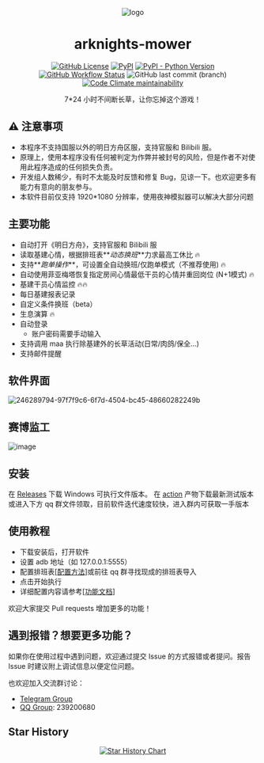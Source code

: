 <div align="center">

![logo](https://github.com/ArkMowers/arknights-mower/raw/main/logo.png)

# arknights-mower

[![GitHub License](https://img.shields.io/github/license/ArkMowers/arknights-mower?style=flat-square)](https://github.com/ArkMowers/arknights-mower/blob/master/LICENSE)
[![PyPI](https://img.shields.io/pypi/v/arknights-mower?style=flat-square)](https://pypi.org/project/arknights-mower/)
[![PyPI - Python Version](https://img.shields.io/pypi/pyversions/arknights-mower?style=flat-square)](https://pypi.org/project/arknights-mower/)
[![GitHub Workflow Status](https://img.shields.io/github/workflow/status/ArkMowers/arknights-mower/Upload%20PyPI?style=flat-square)](https://github.com/ArkMowers/arknights-mower/actions/workflows/python-publish.yml)
![GitHub last commit (branch)](https://img.shields.io/github/last-commit/ArkMowers/arknights-mower/main?style=flat-square)
[![Code Climate maintainability](https://img.shields.io/codeclimate/maintainability/ArkMowers/arknights-mower?style=flat-square)](https://codeclimate.com/github/ArkMowers/arknights-mower)

7\*24 小时不间断长草，让你忘掉这个游戏！

</div>

## ⚠ 注意事项

- 本程序不支持国服以外的明日方舟区服，支持官服和 Bilibili 服。
- 原理上，使用本程序没有任何被判定为作弊并被封号的风险，但是作者不对使用此程序造成的任何损失负责。
- 开发组人数稀少，有时不太能及时反馈和修复 Bug，见谅一下。也欢迎更多有能力有意向的朋友参与。
- 本软件目前仅支持 1920\*1080 分辨率，使用夜神模拟器可以解决大部分问题

## 主要功能

- 自动打开《明日方舟》，支持官服和 Bilibili 服
- 读取基建心情，根据排班表**_动态换班_**力求最高工休比 :fire:
- 支持**_跑单操作_**，可设置全自动换班/仅跑单模式（不推荐使用) :fire:
- 自动使用菲亚梅塔恢复指定房间心情最低干员的心情并重回岗位 (N+1模式) :fire:
- 基建干员心情监控 :fire::fire:
- 每日基建报表记录
- 自定义条件换班（beta）
- 生息演算 :fire:
- 自动登录
  - 账户密码需要手动输入
- 支持调用 maa 执行除基建外的长草活动(日常/肉鸽/保全...)
- 支持邮件提醒

## 软件界面
![246289794-97f7f9c6-6f7d-4504-bc45-48660282249b](https://github.com/ArkMowers/arknights-mower/assets/33809511/a6dd6f47-39df-41c4-b384-38c9efeefd6a)

## 赛博监工
![image](https://github.com/ArkMowers/arknights-mower/assets/33809511/61ad7eb4-bb93-4259-af4a-a28ea9b1f66c)

## 安装

在 [Releases](https://github.com/ArkMowers/arknights-mower/releases) 下载 Windows 可执行文件版本。
在 [action](https://github.com/ArkMowers/arknights-mower/actions/workflows/pyinstaller-win-shawn.yml) 产物下载最新测试版本
或进入下方 qq 群文件领取，目前软件迭代速度较快，进入群内可获取一手版本

## 使用教程

- 下载安装后，打开软件
- 设置 adb 地址（如 127.0.0.1:5555）
- 配置排班表[[配置方法](https://www.bilibili.com/video/BV1KT411s7Ar)]或前往 qq 群寻找现成的排班表导入
- 点击开始执行
- 详细配置内容请参考[[功能文档](https://arkmowers.github.io/arknights-mower/)]

欢迎大家提交 Pull requests 增加更多的功能！

## 遇到报错？想要更多功能？

如果你在使用过程中遇到问题，欢迎通过提交 Issue 的方式报错或者提问。报告 Issue 时建议附上调试信息以便定位问题。

也欢迎加入交流群讨论：

- [Telegram Group](https://t.me/ark_mover)
- [QQ Group](https://jq.qq.com/?_wv=1027&k=4gWboTVI): 239200680

## Star History

<div align="center">

[![Star History Chart](https://api.star-history.com/svg?repos=ArkMowers/arknights-mower&type=Date)](https://star-history.com/#ArkMowers/arknights-mower&Date)

</div>
